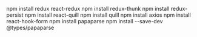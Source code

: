 npm install redux react-redux
npm install redux-thunk
npm install redux-persist
npm install react-quill
npm install quill
npm install axios
npm install react-hook-form
npm install papaparse
npm install --save-dev @types/papaparse
